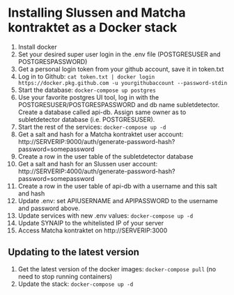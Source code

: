 # Installing Slussen and Matcha kontraktet as a Docker stack

1. Install docker
2. Set your desired super user login in the .env file (POSTGRESUSER and POSTGRESPASSWORD)
3. Get a personal login token from your github account, save it in token.txt
4. Log in to Github: `cat token.txt | docker login https://docker.pkg.github.com -u yourgithubaccount --password-stdin`
5. Start the database: `docker-compose up postgres`
6. Use your favorite postgres UI tool, log in with the POSTGRESUSER/POSTGRESPASSWORD and db name subletdetector. Create a database called api-db. Assign same owner as to subletdetector database (i.e. POSTGRESUSER).
7. Start the rest of the services: `docker-compose up -d`
8. Get a salt and hash for a Matcha kontraktet user account: http://SERVERIP:9000/auth/generate-password-hash?password=somepassword
9. Create a row in the user table of the subletdetector database
10. Get a salt and hash for an Slussen user account: http://SERVERIP:4000/auth/generate-password-hash?password=somepassword
11. Create a row in the user table of api-db with a username and this salt and hash
12. Update .env: set APIUSERNAME and APIPASSWORD to the username and password above.
13. Update services with new .env values: `docker-compose up -d`
14. Update SYNAIP to the whitelisted IP of your server
15. Access Matcha kontraktet on http://SERVERIP:3000

## Updating to the latest version

1. Get the latest version of the docker images: `docker-compose pull` (no need to stop running containers)
2. Update the stack: `docker-compose up -d`
